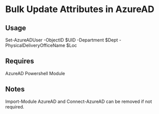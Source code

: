 Bulk Update Attributes in AzureAD
===================================

Usage
------------------------------------
Set-AzureADUser -ObjectID $UID -Department $Dept -PhysicalDeliveryOfficeName $Loc

Requires
-----------------------------------
AzureAD Powershell Module

Notes
----------------------------------
Import-Module AzureAD and Connect-AzureAD can be removed if not required.
